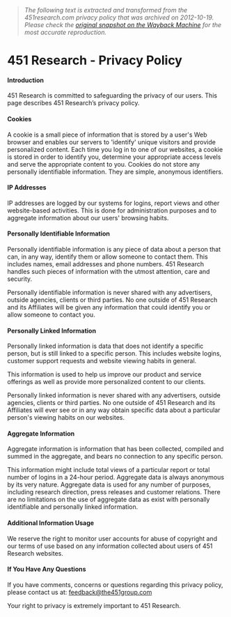 > *The following text is extracted and transformed from the 451research.com privacy policy that was archived on 2012-10-19. Please check the [original snapshot on the Wayback Machine](https://web.archive.org/web/20121019001328id_/https%3A//www.451research.com/privacy-policy) for the most accurate reproduction.*

# 451 Research - Privacy Policy

#### **Introduction**

451 Research is committed to safeguarding the privacy of our users. This page describes 451 Research’s privacy policy.

  


#### **Cookies**

A cookie is a small piece of information that is stored by a user's Web browser and enables our servers to 'identify' unique visitors and provide personalized content. Each time you log in to one of our websites, a cookie is stored in order to identify you, determine your appropriate access levels and serve the appropriate content to you. Cookies do not store any personally identifiable information. They are simple, anonymous identifiers.

  


#### **IP Addresses**

IP addresses are logged by our systems for logins, report views and other website-based activities. This is done for administration purposes and to aggregate information about our users' browsing habits.

  


#### **Personally Identifiable Information**

Personally identifiable information is any piece of data about a person that can, in any way, identify them or allow someone to contact them. This includes names, email addresses and phone numbers. 451 Research handles such pieces of information with the utmost attention, care and security. 

Personally identifiable information is never shared with any advertisers, outside agencies, clients or third parties. No one outside of 451 Research and its Affiliates will be given any information that could identify you or allow someone to contact you.

  


#### **Personally Linked Information**

Personally linked information is data that does not identify a specific person, but is still linked to a specific person. This includes website logins, customer support requests and website viewing habits in general.

This information is used to help us improve our product and service offerings as well as provide more personalized content to our clients.

Personally linked information is never shared with any advertisers, outside agencies, clients or third parties. No one outside of 451 Research and its Affiliates will ever see or in any way obtain specific data about a particular person's viewing habits on our websites.

  


#### **Aggregate Information**

Aggregate information is information that has been collected, compiled and summed in the aggregate, and bears no connection to any specific person.

This information might include total views of a particular report or total number of logins in a 24-hour period. Aggregate data is always anonymous by its very nature. Aggregate data is used for any number of purposes, including research direction, press releases and customer relations. There are no limitations on the use of aggregate data as exist with personally identifiable and personally linked information.

  


#### **Additional Information Usage**

We reserve the right to monitor user accounts for abuse of copyright and our terms of use based on any information collected about users of 451 Research websites.

  


#### **If You Have Any Questions**

If you have comments, concerns or questions regarding this privacy policy, please contact us at: [feedback@the451group.com](mailto:feedback@451research.com)

Your right to privacy is extremely important to 451 Research.

 
